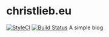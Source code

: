 # christlieb.eu
[![StyleCI](https://styleci.io/repos/120960044/shield?branch=master)](https://styleci.io/repos/120960044)
[![Build Status](https://travis-ci.org/bambamboole/christlieb.eu.svg?branch=master)](https://travis-ci.org/bambamboole/christlieb.eu)
A simple blog

